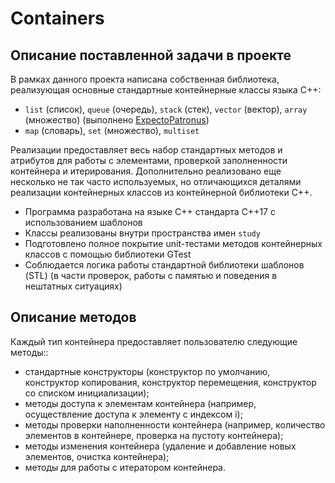 # Containers

## Описание поставленной задачи в проекте

В рамках данного проекта написана собственная библиотека, реализующая основные стандартные контейнерные классы языка С++: 
- `list` (список), `queue` (очередь), `stack` (стек), `vector` (вектор), `array` (множество) (выполнено [ExpectoPatronus](https://github.com/ExpectoPatronus))
- `map` (словарь),  `set` (множество), `multiset`

Реализации предоставляет весь набор стандартных методов и атрибутов для работы с элементами, проверкой заполненности контейнера и итерирования. Дополнительно реализовано еще несколько не так часто используемых, но отличающихся деталями реализации контейнерных классов из контейнерной библиотеки C++.

- Программа разработана на языке C++ стандарта C++17 с использованием шаблонов
- Классы реализованы внутри пространства имен `study`
- Подготовлено полное покрытие unit-тестами методов контейнерных классов c помощью библиотеки GTest
- Соблюдается логика работы стандартной библиотеки шаблонов (STL) (в части проверок, работы с памятью и поведения в нештатных ситуациях)

## Описание методов

Каждый тип контейнера предоставляет пользователю следующие методы::

- стандартные конструкторы (конструктор по умолчанию, конструктор копирования, конструктор перемещения, конструктор со списком инициализации);
- методы доступа к элементам контейнера (например, осуществление доступа к элементу с индексом i);
- методы проверки наполненности контейнера (например, количество элементов в контейнере, проверка на пустоту контейнера);
- методы изменения контейнера (удаление и добавление новых элементов, очистка контейнера);
- методы для работы с итератором контейнера.

